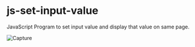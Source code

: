 # js-set-input-value

JavaScript Program to set input value and display that value on same page.

![Capture](https://github.com/SunilKandpal007/js-set-input-value/assets/45088791/c7791023-f5fa-4286-b1a7-98f4337b969c)
